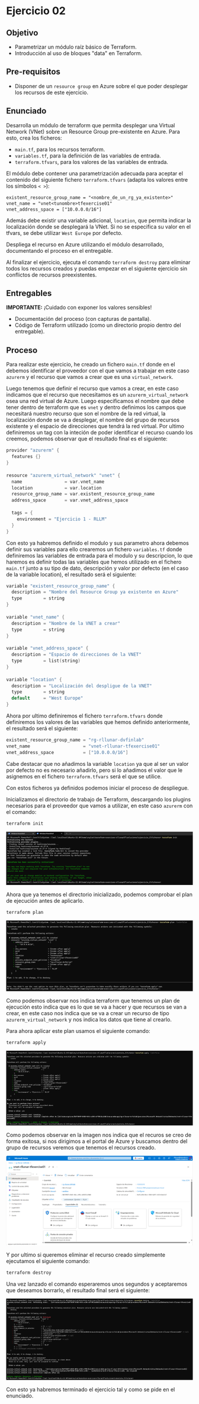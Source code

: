 # Ejercicio 02

## Objetivo

- Parametrizar un módulo raíz básico de Terraform.
- Introducción al uso de bloques "data" en Terraform.

## Pre-requisitos

- Disponer de un `resource group` en Azure sobre el que poder desplegar los recursos de este ejercicio.

## Enunciado

Desarrolla un módulo de terraform que permita desplegar una Virtual Network (VNet) sobre un Resource Group pre-existente en Azure. Para esto, crea los ficheros:

- `main.tf`, para los recursos terraform.
- `variables.tf`, para la definición de las variables de entrada.
- `terraform.tfvars`, para los valores de las variables de entrada.

El módulo debe contener una parametrización adecuada para aceptar el contenido del siguiente fichero `terraform.tfvars` (adapta los valores entre los símbolos `< >`):

```hcl
existent_resource_group_name = "<nombre_de_un_rg_ya_existente>"
vnet_name = "vnet<tunombre>tfexercise01"
vnet_address_space = ["10.0.0.0/16"]
```

Además debe existir una variable adicional, `location`, que permita indicar la localización donde se desplegará la VNet. Si no se especifica su valor en el tfvars, se debe utilizar `West Europe` por defecto.

Despliega el recurso en Azure utilizando el módulo desarrollado, documentando el proceso en el entregable.

Al finalizar el ejercicio, ejecuta el comando `terraform destroy` para eliminar todos los recursos creados y puedas empezar en el siguiente ejercicio sin conflictos de recursos preexistentes.

## Entregables

**IMPORTANTE:** ¡Cuidado con exponer los valores sensibles!

- Documentación del proceso (con capturas de pantalla).
- Código de Terraform utilizado (como un directorio propio dentro del entregable).

## Proceso

Para realizar este ejercicio, he creado un fichero `main.tf` donde en el debemos identificar el proveedor con el que vamos a trabajar en este caso `azurerm` y el recurso que vamos a crear que es una `virtual_network`.

Luego tenemos que definir el recurso que vamos a crear, en este caso indicamos que el recurso que necesitamos es un `azurerm_virtual_network` osea una red virtual de Azure. Luego especificamos el nombre que debe tener dentro de terraform que es `vnet` y dentro definimos los campos que necesitará nuestro recurso que son el nombre de la red virtual, la localización donde se va a desplegar, el nombre del grupo de recursos existente y el espacio de direcciones que tendrá la red virtual. Por ultimo definiremos un tag con la inteción de poder identificar el recurso cuando los creemos, podemos observar que el resultado final es el siguiente:

```h
provider "azurerm" {
  features {}
}

resource "azurerm_virtual_network" "vnet" {
  name                = var.vnet_name
  location            = var.location
  resource_group_name = var.existent_resource_group_name
  address_space       = var.vnet_address_space

  tags = {
    environment = "Ejercicio 1 - RLLM"
  }
}
```

Con esto ya habremos definido el modulo y sus parametro ahora debemos definir sus variables para ello crearemos un fichero `variables.tf` donde definiremos las variables de entrada para el modulo y su descripcion, lo que haremos es definir todas las variables que hemos utilizado en el fichero `main.tf` junto a su tipo de dato, descripción y valor por defecto (en el caso de la variable location), el resultado será el siguiente:

```h
variable "existent_resource_group_name" {
  description = "Nombre del Resource Group ya existente en Azure"
  type        = string
}

variable "vnet_name" {
  description = "Nombre de la VNET a crear"
  type        = string
}

variable "vnet_address_space" {
  description = "Espacio de direcciones de la VNET"
  type        = list(string)
}

variable "location" {
  description = "Localización del despligue de la VNET"
  type        = string
  default     = "West Europe"
}
```

Ahora por ultimo definiremos el fichero `terraform.tfvars` donde definiremos los valores de las variables que hemos definido anteriormente, el resultado será el siguiente:

```h
existent_resource_group_name = "rg-rllunar-dvfinlab"
vnet_name                    = "vnet-rllunar-tfexercise01"
vnet_address_space           = ["10.0.0.0/16"]
```

Cabe destacar que no añadimos la variable `location` ya que al ser un valor por defecto no es necesario añadirlo, pero si lo añadimos el valor que le asignemos en el fichero `terraform.tfvars` será el que se utilice.

Con estos ficheros ya definidos podemos iniciar el proceso de despliegue.

Inicializamos el directorio de trabajo de Terraform, descargando los plugins necesarios para el proveedor que vamos a utilizar, en este caso `azurerm` con el comando:

```bash
terraform init
```

![Resultado de lanzar terraform init](../../datos/imgs/eje2/img2_1.png)

Ahora que ya tenemos el directorio inicializado, podemos comprobar el plan de ejecución antes de aplicarlo.

```bash
terraform plan
```

![Resultado de lanzar terraform plan](../../datos/imgs/eje2/img2_2.png)

Como podemos observar nos indica terraform que tenemos un plan de ejecución esto indica que es lo que se va a hacer y que recursos se van a crear, en este caso nos indica que se va a crear un recurso de tipo `azurerm_virtual_network` y nos indica los datos que tiene al crearlo.

Para ahora aplicar este plan usamos el siguiente comando:

```bash
terraform apply
```

![Resultado de lanzar terraform apply](../../datos/imgs/eje2/img2_3.png)

Como podemos observar en la imagen nos indica que el recuros se creo de forma exitosa, si nos dirigimos a el portal de Azure y buscamos dentro del grupo de recursos veremos que tenemos el recursos creado.

![Resultado de crear el recurso](../../datos/imgs/eje2/img2_4.png)

Y por ultimo si queremos eliminar el recurso creado simplemente ejecutamos el siguiente comando:

```bash
terraform destroy
``` 

Una vez lanzado el comando esperaremos unos segundos y aceptaremos que deseamos borrarlo, el resultado final será el siguiente:

![Eliminando recurso VNET](../../datos/imgs/eje2/img2_5.png)

Con esto ya habremos terminado el ejercicio tal y como se pide en el enunciado.